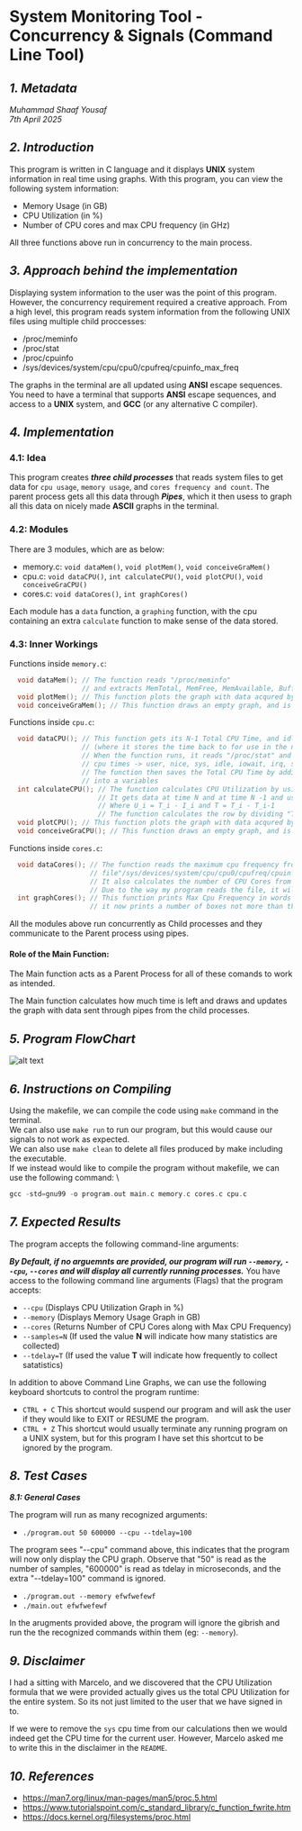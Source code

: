 # System Monitoring Tool - Concurrency & Signals (Command Line Tool)
## *1. Metadata*
*Muhammad Shaaf Yousaf* \
*7th April 2025*

## *2. Introduction*
This program is written in C language and it displays **UNIX** system information in real time using graphs.
With this program, you can view the following system information:
- Memory Usage (in GB)
- CPU Utilization (in %)
- Number of CPU cores and max CPU frequency (in GHz)

All three functions above run in concurrency to the main process.

## *3. Approach behind the implementation*
Displaying system information to the user was the point of this program. However, the concurrency requirement required a creative approach. From a high level, this program reads system information from the following UNIX files using multiple child proccesses:
- /proc/meminfo
- /proc/stat
- /proc/cpuinfo
- /sys/devices/system/cpu/cpu0/cpufreq/cpuinfo_max_freq

The graphs in the terminal are all updated using **ANSI** escape sequences.
You need to have a terminal that supports **ANSI** escape sequences, and access to a **UNIX** system, and **GCC** (or any alternative C compiler).
## *4. Implementation*
### 4.1: Idea
 This program creates ***three child processes*** that reads system files to get data for ```cpu usage```, ```memory usage```, and ```cores frequency and count```. The parent process gets all this data through ***Pipes***, which it then usess to graph all this data on nicely made **ASCII** graphs in the terminal.


### 4.2: Modules
There are 3 modules, which are as below:
- memory.c: ```void dataMem()```, ```void plotMem()```, ```void conceiveGraMem()```
- cpu.c: ```void dataCPU()```, ```int calculateCPU()```, ```void plotCPU()```, ```void conceiveGraCPU()```
- cores.c: ```void dataCores()```, ```int graphCores()```


Each module has a ```data``` function, a ```graphing``` function, with the cpu containing an extra ```calculate``` function to make sense of the data stored.

### 4.3: Inner Workings
Functions inside ```memory.c```:
```C
  void dataMem(); // The function reads "/proc/meminfo" 
                  // and extracts MemTotal, MemFree, MemAvailable, Buffers, Cached
  void plotMem(); // This function plots the graph with data acqured by dataMem()
  void conceiveGraMem(); // This function draws an empty graph, and is called before using the plotMem() function
  ```
Functions inside ```cpu.c```:
```C
  void dataCPU(); // This function gets its N-1 Total CPU Time, and idle_time query from the Main Fuction 
                  // (where it stores the time back to for use in the next cycle).
                  // When the function runs, it reads "/proc/stat" and extracts the 
                  // cpu times -> user, nice, sys, idle, iowait, irq, softirq.
                  // The function then saves the Total CPU Time by adding all of the cpu times above 
                  // into a variables
  int calculateCPU(); // The function calculates CPU Utilization by using the information from dataCPU
                      // It gets data at time N and at time N -1 and uses the formula (Change in U)/(Change in T)
                      // Where U_i = T_i - I_i and T = T_i - T_i-1
                      // The function calculates the row by dividing "Total CPU Utilization"/ 10.
  void plotCPU(); // This function plots the graph with data acqured by dataCPU()
  void conceiveGraCPU(); // This function draws an empty graph, and is called before using the plotCPU() function
  ```
Functions inside ```cores.c```:
```C
  void dataCores(); // The function reads the maximum cpu frequency from the 
                    // file"/sys/devices/system/cpu/cpu0/cpufreq/cpuinfo_max_freq" 
                    // It also calculates the number of CPU Cores from "/proc/cpuinfo". 
                    // Due to the way my program reads the file, it will add 1 to the number of cores.
  int graphCores(); // This function prints Max Cpu Frequency in words with number of cores and also
                    // it now prints a number of boxes not more than the total number of cores we calculated.
  ```
All the modules above run concurrently as Child processes and they communicate to the Parent process using pipes.

#### Role of the Main Function:
The Main function acts as a Parent Process for all of these comands to work as intended.

The Main function calculates how much time is left and draws and updates the graph with data sent through pipes from the child processes.

## *5. Program FlowChart*
![alt text](flowchara3.png)

## *6. Instructions on Compiling*
Using the makefile, we can compile the code using ```make``` command in the terminal.\
We can also use ```make run``` to run our program, but this would cause our signals to not work as expected.\
We can also use ```make clean``` to delete all files produced by make including the executable.\
If we instead would like to compile the program without makefile, we can use the following command: \
```C
gcc -std=gnu99 -o program.out main.c memory.c cores.c cpu.c
```

## *7. Expected Results*
The program accepts the following command-line arguments:

***By Default, if  no arguemnts are provided, our program will run ```--memory```, ```--cpu```, ```--cores``` and will display all currently running processes.***
You have access to the following command line arguments (Flags) that the program accepts:
- ```--cpu``` (Displays CPU Utilization Graph in %)
- ```--memory``` (Displays Memory Usage Graph in GB)
- ```--cores``` (Returns Number of CPU Cores along with Max CPU Frequency)
- ```--samples=N``` (If used the value **N** will indicate how many statistics are collected)
- ```--tdelay=T``` (If used the value **T** will indicate how frequently to collect satatistics)

In addition to above Command Line Graphs, we can use the following keyboard shortcuts to control the program runtime:
- ```CTRL + C``` This shortcut would suspend our program and will ask the user if they would like to EXIT or RESUME the program.
- ```CTRL + Z``` This shortcut would usually terminate any running program on a UNIX system, but for this program I have set this shortcut to be ignored by the program.

## *8. Test Cases*
***8.1: General Cases***


The program will run as many recognized arguments: 

- ```./program.out 50 600000 --cpu --tdelay=100```

The program sees "--cpu" command above, this indicates that the program will now only display the CPU graph. Observe that "50" is read as the number of samples, "600000" is read as tdelay in microseconds, and the extra "--tdelay=100" command is ignored. 

- ```./program.out --memory efwfwefewf```
- ```./main.out efwfwefewf```

In the arugments provided above, the program will ignore the gibrish and run the the recognized commands within them (eg: ```--memory```).

## *9. Disclaimer*

I had a sitting with Marcelo, and we discovered that the CPU Utilization formula that we were provided actually gives us the total CPU Utilization for the entire system. So its not just limited to the user that we have signed in to. 

If we were to remove the ```sys``` cpu time from our calculations then we would indeed get the CPU time for the current user. However, Marcelo asked me to write this in the disclaimer in the ```README```.



## *10. References*
- https://man7.org/linux/man-pages/man5/proc.5.html
- https://www.tutorialspoint.com/c_standard_library/c_function_fwrite.htm
- https://docs.kernel.org/filesystems/proc.html

